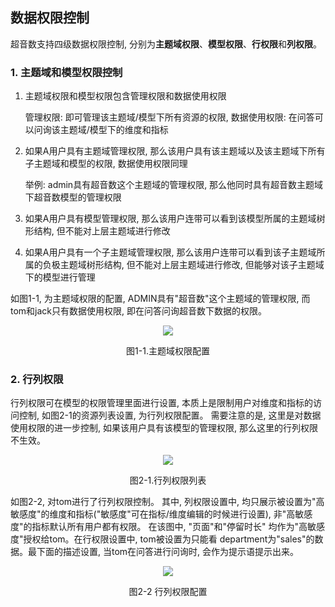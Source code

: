 
## 数据权限控制
超音数支持四级数据权限控制, 分别为**主题域权限**、**模型权限**、**行权限**和**列权限**。

### 1. 主题域和模型权限控制

1. 主题域权限和模型权限包含管理权限和数据使用权限

   管理权限: 即可管理该主题域/模型下所有资源的权限, 数据使用权限: 在问答可以问询该主题域/模型下的维度和指标

2. 如果A用户具有主题域管理权限, 那么该用户具有该主题域以及该主题域下所有子主题域和模型的权限, 数据使用权限同理

   举例: admin具有超音数这个主题域的管理权限, 那么他同时具有超音数主题域下超音数模型的管理权限

3. 如果A用户具有模型管理权限, 那么该用户连带可以看到该模型所属的主题域树形结构, 但不能对上层主题域进行修改

4. 如果A用户具有一个子主题域管理权限, 那么该用户连带可以看到该子主题域所属的负极主题域树形结构, 
   但不能对上层主题域进行修改, 但能够对该子主题域下的模型进行管理

如图1-1, 为主题域权限的配置, ADMIN具有"超音数"这个主题域的管理权限, 而tom和jack只有数据使用权限, 即在问答问询超音数下数据的权限。

<div align="center" >
<img src=https://github.com/tencentmusic/supersonic/assets/22031277/c9fcc48b-af6b-4775-96d0-2c93e0153718/>
    <p>图1-1.主题域权限配置</p>
</div>

### 2. 行列权限
行列权限可在模型的权限管理里面进行设置, 本质上是限制用户对维度和指标的访问控制, 如图2-1的资源列表设置, 为行列权限配置。
需要注意的是, 这里是对数据使用权限的进一步控制, 如果该用户具有该模型的管理权限, 那么这里的行列权限不生效。

<div align="center" >
<img src=https://github.com/tencentmusic/supersonic/assets/22031277/a1dfd797-a003-4ca3-84c9-7e47185db0ac/>
    <p>图2-1.行列权限列表</p>
</div>

如图2-2, 对tom进行了行列权限控制。 其中, 列权限设置中, 均只展示被设置为"高敏感度"的维度和指标("敏感度"可在指标/维度编辑的时候进行设置), 
非"高敏感度"的指标默认所有用户都有权限。 在该图中, "页面"和"停留时长" 均作为"高敏感度"授权给tom。在行权限设置中, tom被设置为只能看 
department为"sales"的数据。最下面的描述设置, 当tom在问答进行问询时, 会作为提示语提示出来。
<div align="center" >
<img src=https://github.com/tencentmusic/supersonic/assets/22031277/f97391f2-5871-4d2e-aa49-6b77fddcfe91/>
    <p>图2-2 行列权限配置</p>
</div>




